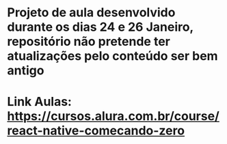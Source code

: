 # Projeto de aula desenvolvido durante os dias 24 e 26 Janeiro, repositório não pretende ter atualizações pelo conteúdo ser bem antigo #
# Link Aulas: https://cursos.alura.com.br/course/react-native-comecando-zero #
